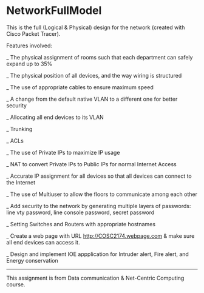 # NetworkFullModel
This is the full (Logical & Physical) design for the network (created with Cisco Packet Tracer).

Features involved:

_ The physical assignment of rooms such that each department can safely expand up to 35%

_ The physical position of all devices, and the way wiring is structured

_ The use of appropriate cables to ensure maximum speed

_ A change from the default native VLAN to a different one for better security

_ Allocating all end devices to its VLAN

_ Trunking

_ ACLs

_ The use of Private IPs to maximize IP usage

_ NAT to convert Private IPs to Public IPs for normal Internet Access

_ Accurate IP assignment for all devices so that all devices can connect to the Internet

_ The use of Multiuser to allow the floors to communicate among each other

_ Add security to the network by generating multiple layers of passwords: line vty password, line console password, secret password

_ Setting Switches and Routers with appropriate hostnames

_ Create a web page with URL http://COSC2174.webpage.com & make sure all end devices can access it.

_ Design and implement IOE appplication for Intruder alert, Fire alert, and Energy conservation
________________________________________________________________________________________________________________________________________
This assignment is from Data communication & Net-Centric Computing course.
